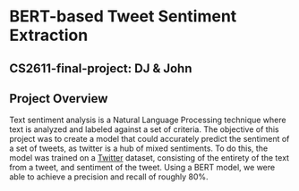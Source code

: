 # BERT-based Tweet Sentiment Extraction
## CS2611-final-project: DJ & John

## Project Overview
Text sentiment analysis is a Natural Language Processing technique where text is analyzed and labeled
against a set of criteria. 
The objective of this project was to create a model that could accurately predict the sentiment
of a set of tweets, as twitter is a hub of mixed sentiments. To do this, the model was trained on a [Twitter](https://www.kaggle.com/competitions/tweet-sentiment-extraction/data) dataset, consisting of the entirety of the text from a tweet, and sentiment of the
tweet. Using a BERT model, we were able to
achieve a precision and recall of roughly 80%.

